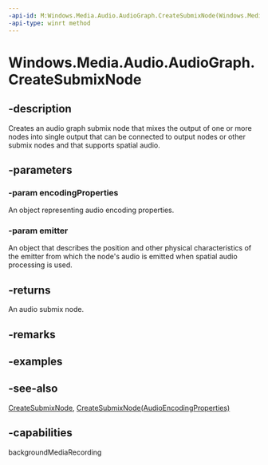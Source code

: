 ```yaml
---
-api-id: M:Windows.Media.Audio.AudioGraph.CreateSubmixNode(Windows.Media.MediaProperties.AudioEncodingProperties,Windows.Media.Audio.AudioNodeEmitter)
-api-type: winrt method
---
```


<!-- Method syntax
public Windows.Media.Audio.AudioSubmixNode CreateSubmixNode(Windows.Media.MediaProperties.AudioEncodingProperties encodingProperties, Windows.Media.Audio.AudioNodeEmitter emitter)
-->

# Windows.Media.Audio.AudioGraph.CreateSubmixNode

## -description
Creates an audio graph submix node that mixes the output of one or more nodes into single output that can be connected to output nodes or other submix nodes and that supports spatial audio.

## -parameters
### -param encodingProperties
An object representing audio encoding properties.

### -param emitter
An object that describes the position and other physical characteristics of the emitter from which the node's audio is emitted when spatial audio processing is used.

## -returns
An audio submix node.

## -remarks

## -examples

## -see-also
[CreateSubmixNode](audiograph_createsubmixnode_1505743305.md), [CreateSubmixNode(AudioEncodingProperties)](audiograph_createsubmixnode_1936987637.md)
## -capabilities
backgroundMediaRecording

